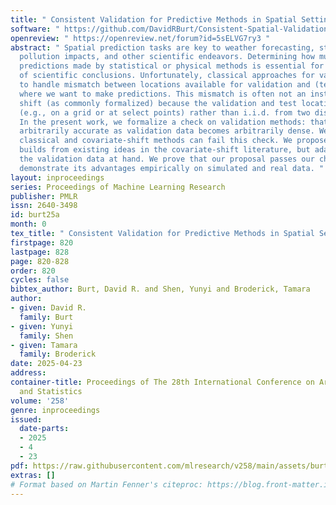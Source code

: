```yaml
---
title: " Consistent Validation for Predictive Methods in Spatial Settings "
software: " https://github.com/DavidRBurt/Consistent-Spatial-Validation "
openreview: " https://openreview.net/forum?id=5sELVG7ry3 "
abstract: " Spatial prediction tasks are key to weather forecasting, studying air
  pollution impacts, and other scientific endeavors. Determining how much to trust
  predictions made by statistical or physical methods is essential for the credibility
  of scientific conclusions. Unfortunately, classical approaches for validation fail
  to handle mismatch between locations available for validation and (test) locations
  where we want to make predictions. This mismatch is often not an instance of covariate
  shift (as commonly formalized) because the validation and test locations are fixed
  (e.g., on a grid or at select points) rather than i.i.d. from two distributions.
  In the present work, we formalize a check on validation methods: that they become
  arbitrarily accurate as validation data becomes arbitrarily dense. We show that
  classical and covariate-shift methods can fail this check. We propose a method that
  builds from existing ideas in the covariate-shift literature, but adapts them to
  the validation data at hand. We prove that our proposal passes our check. And we
  demonstrate its advantages empirically on simulated and real data. "
layout: inproceedings
series: Proceedings of Machine Learning Research
publisher: PMLR
issn: 2640-3498
id: burt25a
month: 0
tex_title: " Consistent Validation for Predictive Methods in Spatial Settings "
firstpage: 820
lastpage: 828
page: 820-828
order: 820
cycles: false
bibtex_author: Burt, David R. and Shen, Yunyi and Broderick, Tamara
author:
- given: David R.
  family: Burt
- given: Yunyi
  family: Shen
- given: Tamara
  family: Broderick
date: 2025-04-23
address:
container-title: Proceedings of The 28th International Conference on Artificial Intelligence
  and Statistics
volume: '258'
genre: inproceedings
issued:
  date-parts:
  - 2025
  - 4
  - 23
pdf: https://raw.githubusercontent.com/mlresearch/v258/main/assets/burt25a/burt25a.pdf
extras: []
# Format based on Martin Fenner's citeproc: https://blog.front-matter.io/posts/citeproc-yaml-for-bibliographies/
---
```


